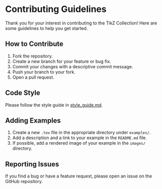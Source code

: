 # Contributing Guidelines

Thank you for your interest in contributing to the TikZ Collection! Here are some guidelines to help you get started.

## How to Contribute
1. Fork the repository.
2. Create a new branch for your feature or bug fix.
3. Commit your changes with a descriptive commit message.
4. Push your branch to your fork.
5. Open a pull request.

## Code Style
Please follow the style guide in [style_guide.md](style_guide.md).

## Adding Examples
1. Create a new `.tex` file in the appropriate directory under `examples/`.
2. Add a description and a link to your example in the `README.md` file.
3. If possible, add a rendered image of your example in the `images/` directory.

## Reporting Issues
If you find a bug or have a feature request, please open an issue on the GitHub repository.
